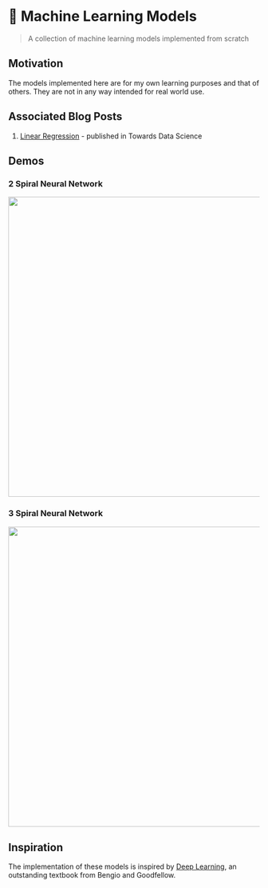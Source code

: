 # 🤖 Machine Learning Models
> A collection of machine learning models implemented from scratch

## Motivation
The models implemented here are for my own learning purposes and that of others. They are not in any way intended for real world use.

## Associated Blog Posts
1. [Linear Regression](https://towardsdatascience.com/linear-regression-from-scratch-977cd3a1db16) - published in Towards Data Science

## Demos

### 2 Spiral Neural Network
<img src="https://raw.githubusercontent.com/isaiahnields/machine-learning-models/master/demos/results/2_spiral_neural_network.gif" width="600" />

### 3 Spiral Neural Network
<img src="https://raw.githubusercontent.com/isaiahnields/machine-learning-models/master/demos/results/3_spiral_neural_network.gif" width="600" />

## Inspiration
The implementation of these models is inspired by [Deep Learning](https://www.deeplearningbook.org/), an outstanding textbook from Bengio and Goodfellow.
